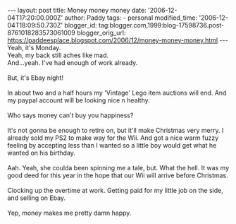 \-\-- layout: post title: Money money money date:
\'2006-12-04T17:20:00.000Z\' author: Paddy tags: - personal
modified\_time: \'2006-12-04T18:09:50.730Z\' blogger\_id:
tag:blogger.com,1999:blog-17598736.post-8761018283573061009
blogger\_orig\_url:
https://paddeesplace.blogspot.com/2006/12/money-money-money.html \-\--
Yeah, it\'s Monday.\
Yeah, my back still aches like mad.\
And\...yeah. I\'ve had enough of work already.\
\
But, it\'s Ebay night!\
\
In about two and a half hours my \'Vintage\' Lego item auctions will
end. And my paypal account will be looking nice n healthy.\
\
Who says money can\'t buy you happiness?\
\
It\'s not gonna be enough to retire on, but it\'ll make Christmas very
merry. I already sold my PS2 to make way for the Wii. And got a nice
warm fuzzy feeling by accepting less than I wanted so a little boy would
get what he wanted on his birthday.\
\
Aah. Yeah, she coulda been spinning me a tale, but. What the hell. It
was my good deed for this year in the hope that our Wii will arrive
before Christmas.\
\
Clocking up the overtime at work. Getting paid for my little job on the
side, and selling on Ebay.\
\
Yep, money makes me pretty damn happy.

